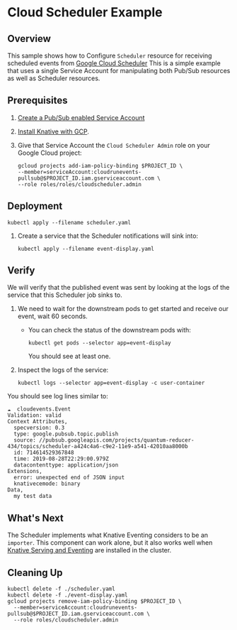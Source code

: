 # Cloud Scheduler Example

## Overview

This sample shows how to Configure `Scheduler` resource for receiving scheduled
events from [Google Cloud Scheduler](https://cloud.google.com/scheduler/) This
is a simple example that uses a single Service Account for manipulating both
Pub/Sub resources as well as Scheduler resources.

## Prerequisites

1. [Create a Pub/Sub enabled Service Account](../pubsub)

1. [Install Knative with GCP](../install).

1. Give that Service Account the `Cloud Scheduler Admin` role on your Google
   Cloud project:

   ```shell
   gcloud projects add-iam-policy-binding $PROJECT_ID \
   --member=serviceAccount:cloudrunevents-pullsub@$PROJECT_ID.iam.gserviceaccount.com \
   --role roles/roles/cloudscheduler.admin
   ```

## Deployment

```shell
kubectl apply --filename scheduler.yaml
```

1. Create a service that the Scheduler notifications will sink into:

   ```shell
   kubectl apply --filename event-display.yaml
   ```

## Verify

We will verify that the published event was sent by looking at the logs of the
service that this Scheduler job sinks to.

1. We need to wait for the downstream pods to get started and receive our event,
   wait 60 seconds.

   - You can check the status of the downstream pods with:

     ```shell
     kubectl get pods --selector app=event-display
     ```

     You should see at least one.

1. Inspect the logs of the service:

   ```shell
   kubectl logs --selector app=event-display -c user-container
   ```

You should see log lines similar to:

```shell
☁️  cloudevents.Event
Validation: valid
Context Attributes,
  specversion: 0.3
  type: google.pubsub.topic.publish
  source: //pubsub.googleapis.com/projects/quantum-reducer-434/topics/scheduler-a424c4a6-c9e2-11e9-a541-42010aa8000b
  id: 714614529367848
  time: 2019-08-28T22:29:00.979Z
  datacontenttype: application/json
Extensions,
  error: unexpected end of JSON input
  knativecemode: binary
Data,
  my test data
```

## What's Next

The Scheduler implements what Knative Eventing considers to be an `importer`.
This component can work alone, but it also works well when
[Knative Serving and Eventing](https://github.com/knative/docs) are installed in
the cluster.

## Cleaning Up

```shell
kubectl delete -f ./scheduler.yaml
kubectl delete -f ./event-display.yaml
gcloud projects remove-iam-policy-binding $PROJECT_ID \
  --member=serviceAccount:cloudrunevents-pullsub@$PROJECT_ID.iam.gserviceaccount.com \
  --role roles/cloudscheduler.admin
```
